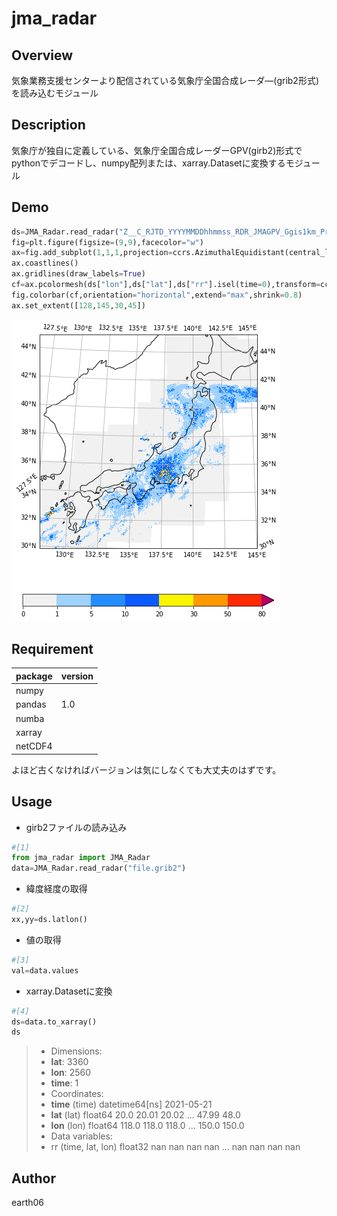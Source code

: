 # jma_radar

## Overview
気象業務支援センターより配信されている気象庁全国合成レーダ―(grib2形式)を読み込むモジュール

## Description
気象庁が独自に定義している、気象庁全国合成レーダーGPV(girb2)形式でpythonでデコードし、numpy配列または、xarray.Datasetに変換するモジュール

## Demo

```python
ds=JMA_Radar.read_radar("Z__C_RJTD_YYYYMMDDhhmmss_RDR_JMAGPV_Ggis1km_Prr10lv_ANAL_grib2.bin").to_xarray()
fig=plt.figure(figsize=(9,9),facecolor="w")
ax=fig.add_subplot(1,1,1,projection=ccrs.AzimuthalEquidistant(central_longitude=140))
ax.coastlines()
ax.gridlines(draw_labels=True)
cf=ax.pcolormesh(ds["lon"],ds["lat"],ds["rr"].isel(time=0),transform=ccrs.PlateCarree())
fig.colorbar(cf,orientation="horizontal",extend="max",shrink=0.8)
ax.set_extent([128,145,30,45])
```



![sample](./sample.png)

## Requirement

| package | version |
| ------- | ------- |
| numpy   |         |
| pandas  | 1.0     |
| numba   |         |
| xarray  |         |
| netCDF4 |         |

よほど古くなければバージョンは気にしなくても大丈夫のはずです。

## Usage 

* girb2ファイルの読み込み

```python
#[1]
from jma_radar import JMA_Radar
data=JMA_Radar.read_radar("file.grib2")
```

* 緯度経度の取得

```python
#[2]
xx,yy=ds.latlon()
```

* 値の取得

```python
#[3]
val=data.values
```

* xarray.Datasetに変換

```python
#[4]
ds=data.to_xarray()
ds
```

>- Dimensions:
>  - **lat**: 3360
>  - **lon**: 2560
>  - **time**: 1
>- Coordinates:
>  - **time** (time) datetime64[ns] 2021-05-21
>  - **lat** (lat) float64 20.0 20.01 20.02 ... 47.99 48.0
>  - **lon** (lon) float64 118.0 118.0 118.0 ... 150.0 150.0
>- Data variables:
>  - rr (time, lat, lon) float32 nan nan nan nan ... nan nan nan nan

## Author
earth06
